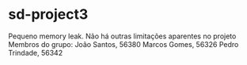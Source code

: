 # sd-project3
Pequeno memory leak.
Não há outras limitações aparentes no projeto
Membros do grupo:
João Santos, 56380
Marcos Gomes, 56326
Pedro Trindade, 56342
